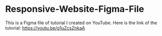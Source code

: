 # Responsive-Website-Figma-File

This is a Figma file of tutorial I created on YouTube. Here is the link of the tutorial: <a href="#">https://youtu.be/g1uZcsZnkaA</a>
